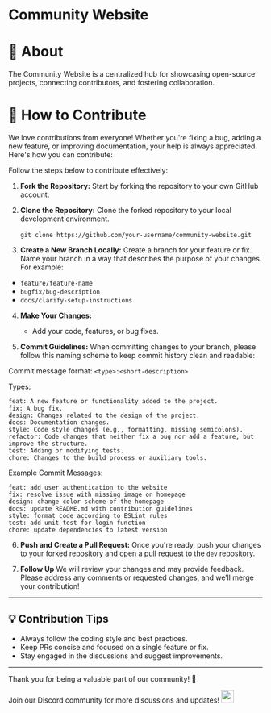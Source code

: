 # Community Website
# 🤖 About

The Community Website is a centralized hub for showcasing open-source projects, connecting contributors, and fostering collaboration.

# 🚀 How to Contribute

We love contributions from everyone! Whether you're fixing a bug, adding a new feature, or improving documentation, your help is always appreciated. Here's how you can contribute:

Follow the steps below to contribute effectively:

1. **Fork the Repository:** Start by forking the repository to your own GitHub account.

2. **Clone the Repository:** Clone the forked repository to your local development environment.<br><br>
`git clone https://github.com/your-username/community-website.git`

3. **Create a New Branch Locally:** Create a branch for your feature or fix. Name your branch in a way that describes the purpose of your changes. For example:
- `feature/feature-name`
- `bugfix/bug-description`
- `docs/clarify-setup-instructions`

4. **Make Your Changes:**
   - Add your code, features, or bug fixes.

5. **Commit Guidelines:** When committing changes to your branch, please follow this naming scheme to keep commit history clean and readable:

Commit message format: `<type>:<short-description>`

Types:

    feat: A new feature or functionality added to the project.
    fix: A bug fix.
    design: Changes related to the design of the project.
    docs: Documentation changes.
    style: Code style changes (e.g., formatting, missing semicolons).
    refactor: Code changes that neither fix a bug nor add a feature, but improve the structure.
    test: Adding or modifying tests.
    chore: Changes to the build process or auxiliary tools.

Example Commit Messages:

    feat: add user authentication to the website
    fix: resolve issue with missing image on homepage
    design: change color scheme of the homepage
    docs: update README.md with contribution guidelines
    style: format code according to ESLint rules
    test: add unit test for login function
    chore: update dependencies to latest version

6. **Push and Create a Pull Request:** Once you're ready, push your changes to your forked repository and open a pull request to the `dev` repository.

8. **Follow Up** We will review your changes and may provide feedback. Please address any comments or requested changes, and we’ll merge your contribution!

---

## 💡 Contribution Tips

- Always follow the coding style and best practices.
- Keep PRs concise and focused on a single feature or fix.
- Stay engaged in the discussions and suggest improvements.

---

Thank you for being a valuable part of our community! 🎉

Join our Discord community for more discussions and updates!
<a href="https://discord.gg/X69MUr2DKm" title="Discord server invite link"><img src="https://freelogopng.com/images/all_img/1691730767discord-logo-transparent.png" width="25"></a>